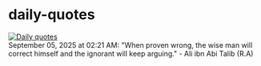 # daily-quotes
[![Daily quotes](https://github.com/ceepu8/daily-quotes/actions/workflows/daily-quote.yml/badge.svg)](https://github.com/ceepu8/daily-quotes/actions/workflows/daily-quote.yml)<br/>
September 05, 2025 at 02:21 AM: "When proven wrong, the wise man will correct himself and the ignorant will keep arguing." - Ali ibn Abi Talib (R.A)
